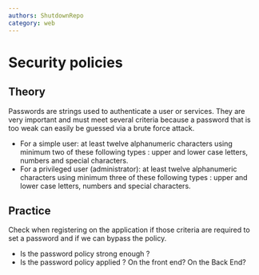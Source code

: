 ```yaml
---
authors: ShutdownRepo
category: web
---
```


# Security policies

## Theory

‌Passwords are strings used to authenticate a user or services. They are very important and must meet several criteria because a password that is too weak can easily be guessed via a brute force attack.

* For a simple user: at least twelve alphanumeric characters using minimum two of these following types : upper and lower case letters, numbers and special characters. 
* For a privileged user (administrator): at least twelve alphanumeric characters using minimum three of these following types : upper and lower case letters, numbers and special characters. 

## Practice 

Check when registering on the application if those criteria are required to set a password and if we can bypass the policy.

* Is the password policy strong enough ?
* Is the password policy applied ? On the front end? On the Back End?